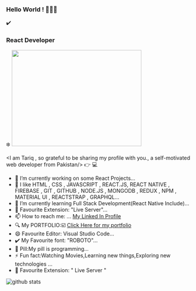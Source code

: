  ### Hello World ! 👋😄👋
 
 ✔️ <h3>React Developer</h3> ❄️ 
<img width="350" height="260" src="https://raw.githubusercontent.com/abhisheknaiidu/abhisheknaiidu/master/code.gif" />



 <I am Tariq , so grateful to be sharing my profile with you., a self-motivated web developer from Pakistan/> 👉 💻 
 
 

- 🔭 I’m currently working on some React Projects...
- 💙 I like HTML , CSS , JAVASCRIPT , REACT.JS, REACT NATIVE , FIREBASE , GIT , GITHUB , NODE.JS , MONGODB , REDUX , NPM , MATERIAL UI , REACTSTRAP , GRAPHQL...
- 🌱 I’m currently learning Full Stack Development(React Native Include)...
- 💌 Favourite Extension: "Live Server"...
- 📫 How to reach me: ... [My Linked In Profile](https://www.linkedin.com/in/mohammad-tariq-0a62a41b9)
- 🔍 My PORTFOLIO:☑️  [Click Here for my portfolio]( http://tariq-developer.surge.sh)
- 😄 Favourite Editor: Visual Studio Code...
- ✔️ My Favourite font: "ROBOTO"...
- 💊 Pill:My pill is programming...
- ⚡ Fun fact:Watching Movies,Learning new things,Exploring new technologies ...
- 💯 Favourite Extension: " Live Server " 


![github stats](https://github-readme-stats.vercel.app/api?username=iamtariq10&show_icons=true)


